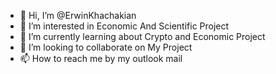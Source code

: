 - 👋 Hi, I’m @ErwinKhachakian
- 👀 I’m interested in Economic And Scientific Project
- 🌱 I’m currently learning about Crypto and Economic Project
- 💞️ I’m looking to collaborate on My Project    
- 📫 How to reach me by my outlook mail                                                                                                                                                                      
   
<!---
ErwinKhachakian/ErwinKhachakian is a ✨ special ✨ repository because its `README.md` (this file) appears on your GitHub profile.
You can click the Preview link to take a look at your changes.
--->
